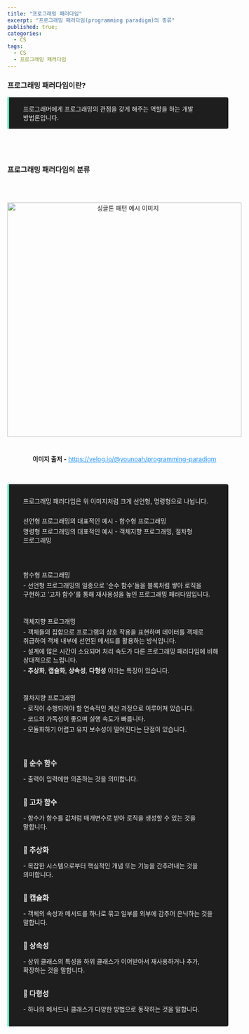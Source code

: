 ```yaml
---
title: "프로그래밍 패러다임"
excerpt: "프로그래밍 패러다임(programming paradigm)의 종류"
published: true;
categories:
  - CS
tags:
  - CS
  - 프로그래밍 패러다임
---
```


### 프로그래밍 패러다임이란?

<blockquote style='margin: 1rem 0px 5rem;
    max-width: 768px;
    word-break: keep-all;
    border-left: 4px solid #63E6BE;
    border-top-right-radius: 4px;
    border-bottom-right-radius: 4px;
    background: #1E1E1E;
    padding: 1rem 1rem 1rem 2rem;
    color: #ECECEC;'>
  <p style='margin: 0;'>프로그래머에게 프로그래밍의 관점을 갖게 해주는 역할을 하는 개발 방법론입니다.</p>
</blockquote>

### 프로그래밍 패러다임의 분류

<div style='text-align: center; width: 534px;'>
  <img style='margin: 3rem auto 2.5rem;' width="534" src='https://user-images.githubusercontent.com/76745621/226969120-e53ed8bf-3db2-4e93-9702-6e2382f245a6.png' alt='싱글톤 패턴 예시 이미지' />
  <br />
  <span style='font-weight: bold'>이미지 출저 -</span>
  <a style='color: dodgerblue' href="https://velog.io/@younoah/programming-paradigm" target="_blank" rel="noopener noreferrer">https://velog.io/@younoah/programming-paradigm</a>
</div>
<blockquote style='margin: 3rem 0px 7rem;
    max-width: 768px;
    word-break: keep-all;
    border-left: 4px solid #63E6BE;
    border-top-right-radius: 4px;
    border-bottom-right-radius: 4px;
    background: #1E1E1E;
    padding: 1.5rem 1rem 1rem 2rem;
    color: #ECECEC;'>
  <p style='margin: 0.25rem 0;'>프로그래밍 패러다임은 위 이미지처럼 크게 선언형, 명령형으로 나뉩니다.</p>
  <br />
  <p style='margin: 0.25rem 0;'>선언형 프로그래밍의 대표적인 예시 -  함수형 프로그래밍</p>
  <p style='margin: 0.25rem 0;'>명령형 프로그래밍의 대표적인 예시 - 객체지향 프로그래밍, 절차형 프로그래밍</p>
  <br />
  <!-- <p style='margin: 0.25rem 0;'>선언형 프로그래밍</p>
  <p style='margin: 0.25rem 0;'>- '프로그램은 함수로 이루어진 것이다.' 라는 명제가 담겨 있는 무엇을 풀어내는가에 집중하는 패러다임입니다.</p>
  <br /> -->
  <br /><br />
  <p style='margin: 0.25rem 0;'>함수형 프로그래밍</p>
  <p style='margin: 0.25rem 0;'>- 선언형 프로그래밍의 일종으로 '순수 함수'들을 블록처럼 쌓아 로직을 구현하고 '고차 함수'를 통해 재사용성을 높인 프로그래밍 패러다임입니다.</p>
  <br /><br />
  <p style='margin: 0.25rem 0;'>객체지향 프로그래밍</p>
  <p style='margin: 0.25rem 0;'>- 객체들의 집합으로 프로그램의 상호 작용을 표현하며 데이터를 객체로 취급하여 객체 내부에 선언된 메서드를 활용하는 방식입니다.</p>
  <p style='margin: 0.25rem 0;'>- 설계에 많은 시간이 소요되며 처리 속도가 다른 프로그래밍 패러다임에 비해 상대적으로 느립니다.</p>
  <p style='margin: 0.25rem 0;'>- <span style='font-weight: bold;'>추상화</span>, <span style='font-weight: bold;'>캡슐화</span>, <span style='font-weight: bold;'>상속성</span>, <span style='font-weight: bold;'>다형성</span> 이라는 특징이 있습니다.</p>
  <br /><br />
  <p style='margin: 0.25rem 0;'>절차지향 프로그래밍</p>
  <p style='margin: 0.25rem 0;'>- 로직이 수행되어야 할 연속적인 계산 과정으로 이루어져 있습니다.</p>
  <p style='margin: 0.25rem 0;'>- 코드의 가독성이 좋으며 실행 속도가 빠릅니다.</p>
  <p style='margin: 0.25rem 0;'>- 모듈화하기 어렵고 유지 보수성이 떨어진다는 단점이 있습니다.</p>
  <br /><br /><br />
  <span style='font-size: 16px; font-weight: bold;'>👀 순수 함수</span>
  <p>- 출력이 입력에만 의존하는 것을 의미합니다.</p>
  <br />
  <span style='font-size: 16px; font-weight: bold;'>👀 고차 함수</span>
  <p> - 함수가 함수를 값처럼 매개변수로 받아 로직을 생성할 수 있는 것을 말합니다.</p>
  <br />
  <span style='font-size: 16px; font-weight: bold;'>👀 추상화</span>
  <p> - 복잡한 시스템으로부터 핵심적인 개념 또는 기능을 간추려내는 것을 의미합니다.</p>
  <br />
  <span style='font-size: 16px; font-weight: bold;'>👀 캡슐화</span>
  <p> - 객체의 속성과 메서드를 하나로 묶고 일부를 외부에 감추어 은닉하는 것을 말합니다.</p>
  <br />
  <span style='font-size: 16px; font-weight: bold;'>👀 상속성</span>
  <p> - 상위 클래스의 특성을 하위 클래스가 이어받아서 재사용하거나 추가, 확장하는 것을 말합니다.</p>
  <br />
  <span style='font-size: 16px; font-weight: bold;'>👀 다형성</span>
  <p> - 하나의 메서드나 클래스가 다양한 방법으로 동작하는 것을 말합니다.</p>
</blockquote>
